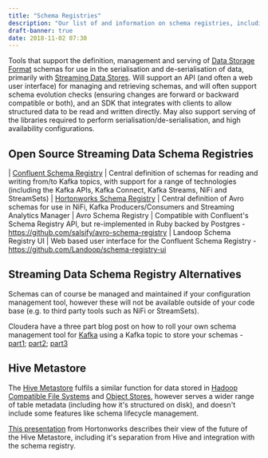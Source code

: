 ```yaml
---
title: "Schema Registries"
description: "Our list of and information on schema registries, including the Hive Metastore, the Confluent and Hortonworks Schema Registries, and alternatives to these."
draft-banner: true
date: 2018-11-02 07:30
---
```

Tools that support the definition, management and serving of [Data Storage Format](/tech-categories/data-storage-formats/) schemas for use in the serialisation and de-serialisation of data, primarily with [Streaming Data Stores](/tech-categories/streaming-data-stores/).  Will support an API (and often a web user interface) for managing and retrieving schemas, and will often support schema evolution checks (ensuring changes are forward or backward compatible or both), and an SDK that integrates with clients to allow structured data to be read and written directly.  May also support serving of the libraries required to perform serialisation/de-serialisation, and high availability configurations.
<!--more-->

## Open Source Streaming Data Schema Registries

| [Confluent Schema Registry](/technologies/confluent-open-source/) | Central definition of schemas for reading and writing from/to Kafka topics, with support for a range of technologies (including the Kafka APIs, Kafka Connect, Kafka Streams, NiFi and StreamSets)
| [Hortonworks Schema Registry](/technologies/schema-registry/) | Central definition of Avro schemas for use in NiFi, Kafka Producers/Consumers and Streaming Analytics Manager
| Avro Schema Registry | Compatible with Confluent's Schema Registry API, but re-implemented in Ruby backed by Postgres - <https://github.com/salsify/avro-schema-registry>
| Landoop Schema Registry UI | Web based user interface for the Confluent Schema Registry - <https://github.com/Landoop/schema-registry-ui>

## Streaming Data Schema Registry Alternatives

Schemas can of course be managed and maintained if your configuration management tool, however these will not be available outside of your code base (e.g. to third party tools such as NiFi or StreamSets).

Cloudera have a three part blog post on how to roll your own schema management tool for [Kafka](/technologies/apache-kafka/) using a Kafka topic to store your schemas - [part1](http://blog.cloudera.com/blog/2018/07/robust-message-serialization-in-apache-kafka-using-apache-avro-part-1/); [part2](http://blog.cloudera.com/blog/2018/07/robust-message-serialization-in-apache-kafka-using-apache-avro-part-2/); [part3](http://blog.cloudera.com/blog/2018/08/robust-message-serialization-in-apache-kafka-using-apache-avro-part-3/)

## Hive Metastore

The [Hive Metastore](/technologies/apache-hive/hive-metastore/) fulfils a similar function for data stored in [Hadoop Compatible File Systems](/tech-categories/hadoop-compatible-filesystems/) and [Object Stores](/tech-categories/object-stores/), however serves a wider range of table metadata (including how it's structured on disk), and doesn't include some features like schema lifecycle management.

[This presentation](https://www.slideshare.net/Hadoop_Summit/sharing-metadata-across-the-data-lake-and-streams-103204119) from Hortonworks describes their view of the future of the Hive Metastore, including it's separation from Hive and integration with the schema registry.
